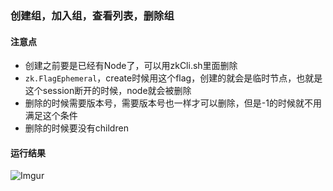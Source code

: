 ### 创建组，加入组，查看列表，删除组

#### 注意点
 - 创建之前要是已经有Node了，可以用zkCli.sh里面删除
 - `zk.FlagEphemeral`，create时候用这个flag，创建的就会是临时节点，也就是这个session断开的时候，node就会被删除
 - 删除的时候需要版本号，需要版本号也一样才可以删除，但是-1的时候就不用满足这个条件
 - 删除的时候要没有children

#### 运行结果
![Imgur](https://i.imgur.com/kopvdR1.png)